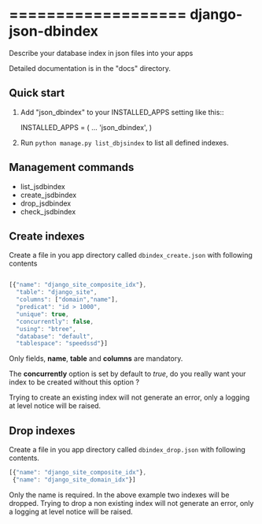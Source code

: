 ===================
django-json-dbindex
===================

Describe your database index in json files into your apps

Detailed documentation is in the "docs" directory.

Quick start
-----------

1. Add "json_dbindex" to your INSTALLED_APPS setting like this::

    INSTALLED_APPS = (
        ...
        'json_dbindex',
    )

2. Run `python manage.py list_dbjsindex` to list all defined indexes.


Management commands
-------------------

* list_jsdbindex
* create_jsdbindex
* drop_jsdbindex
* check_jsdbindex


Create indexes
--------------

Create a file in you app directory called `dbindex_create.json` with
following contents

```javascript

[{"name": "django_site_composite_idx"},
  "table": "django_site",
  "columns": ["domain","name"],
  "predicat": "id > 1000",
  "unique": true,
  "concurrently": false,
  "using": "btree",
  "database": "default",
  "tablespace": "speedssd"}]
```

Only fields, **name**, **table** and **columns** are mandatory.

The **concurrently** option is set by default to *true*, do you really
want your index to be created without this option ?

Trying to create an existing index will not generate an error, only a
logging at level notice will be raised.


Drop indexes
------------

Create a file in you app directory called `dbindex_drop.json` with
following contents.

```javascript
[{"name": "django_site_composite_idx"},
 {"name": "django_site_domain_idx"}]
```

Only the name is required. In the above example two indexes will be
dropped. Trying to drop a non existing index will not generate an
error, only a logging at level notice will be raised.
